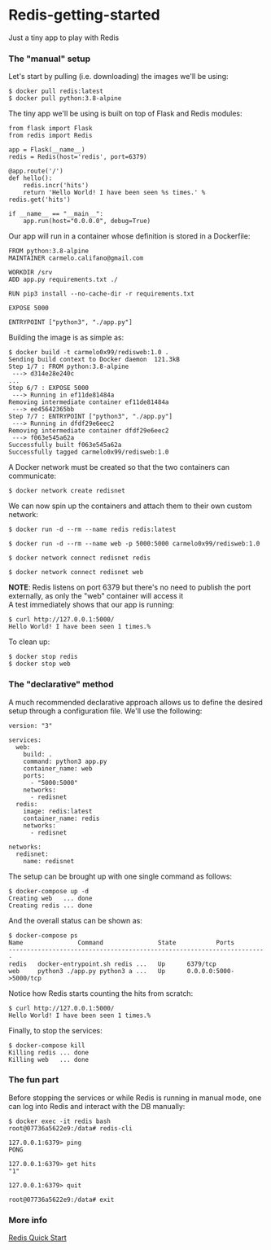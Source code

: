 # Redis-getting-started
Just a tiny app to play with Redis

### The "manual" setup
Let's start by pulling (i.e. downloading) the images we'll be using:
```
$ docker pull redis:latest
$ docker pull python:3.8-alpine
```

The tiny app we'll be using is built on top of Flask and Redis modules:
```
from flask import Flask
from redis import Redis

app = Flask(__name__)
redis = Redis(host='redis', port=6379)

@app.route('/')
def hello():
    redis.incr('hits')
    return 'Hello World! I have been seen %s times.' % redis.get('hits')

if __name__ == "__main__":
    app.run(host="0.0.0.0", debug=True)
```

Our app will run in a container whose definition is stored in a Dockerfile:
```
FROM python:3.8-alpine
MAINTAINER carmelo.califano@gmail.com

WORKDIR /srv
ADD app.py requirements.txt ./

RUN pip3 install --no-cache-dir -r requirements.txt

EXPOSE 5000

ENTRYPOINT ["python3", "./app.py"]
```

Building the image is as simple as:
```
$ docker build -t carmelo0x99/redisweb:1.0 .
Sending build context to Docker daemon  121.3kB
Step 1/7 : FROM python:3.8-alpine
 ---> d314e28e240c
...
Step 6/7 : EXPOSE 5000
 ---> Running in ef11de81484a
Removing intermediate container ef11de81484a
 ---> ee45642365bb
Step 7/7 : ENTRYPOINT ["python3", "./app.py"]
 ---> Running in dfdf29e6eec2
Removing intermediate container dfdf29e6eec2
 ---> f063e545a62a
Successfully built f063e545a62a
Successfully tagged carmelo0x99/redisweb:1.0
```

A Docker network must be created so that the two containers can communicate:
```
$ docker network create redisnet
```

We can now spin up the containers and attach them to their own custom network:
```
$ docker run -d --rm --name redis redis:latest

$ docker run -d --rm --name web -p 5000:5000 carmelo0x99/redisweb:1.0

$ docker network connect redisnet redis

$ docker network connect redisnet web
```
**NOTE**: Redis listens on port 6379 but there's no need to publish the port externally, as only the "web" container will access it</br>
A test immediately shows that our app is running:
```
$ curl http://127.0.0.1:5000/
Hello World! I have been seen 1 times.%
```

To clean up:
```
$ docker stop redis
$ docker stop web
```

### The "declarative" method
A much recommended declarative approach allows us to define the desired setup through a configuration file. We'll use the following:
```
version: "3"

services:
  web:
    build: .
    command: python3 app.py
    container_name: web
    ports:
      - "5000:5000"
    networks:
      - redisnet
  redis:
    image: redis:latest
    container_name: redis
    networks:
      - redisnet

networks:
  redisnet:
    name: redisnet
```

The setup can be brought up with one single command as follows:
```
$ docker-compose up -d
Creating web   ... done
Creating redis ... done
```

And the overall status can be shown as:
```
$ docker-compose ps
Name               Command               State           Ports
-----------------------------------------------------------------------
redis   docker-entrypoint.sh redis ...   Up      6379/tcp
web     python3 ./app.py python3 a ...   Up      0.0.0.0:5000->5000/tcp
```

Notice how Redis starts counting the hits from scratch:
```
$ curl http://127.0.0.1:5000/
Hello World! I have been seen 1 times.%
```

Finally, to stop the services:
```
$ docker-compose kill
Killing redis ... done
Killing web   ... done
```

### The fun part
Before stopping the services or while Redis is running in manual mode, one can log into Redis and interact with the DB manually:
```
$ docker exec -it redis bash
root@07736a5622e9:/data# redis-cli

127.0.0.1:6379> ping
PONG

127.0.0.1:6379> get hits
"1"

127.0.0.1:6379> quit

root@07736a5622e9:/data# exit
```

### More info
[Redis Quick Start](https://redis.io/topics/quickstart)

